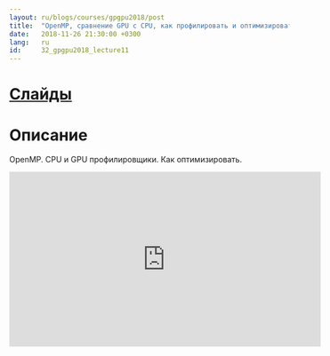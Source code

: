 ```yaml
---
layout: ru/blogs/courses/gpgpu2018/post
title:  "OpenMP, сравнение GPU с CPU, как профилировать и оптимизировать"
date:   2018-11-26 21:30:00 +0300
lang:   ru
id:     32_gpgpu2018_lecture11
---
```


[Слайды](/static/courses/gpgpu2018/video_cards_computation_lecture_261118.pdf)
=======

Описание
=======

OpenMP. CPU и GPU профилировщики. Как оптимизировать.

<iframe width="560" height="315" src="https://www.youtube.com/embed/?listType=playlist&list=PLlb7e2G7aSpTgwAm0GBkvn5XA0NokovJJ&index=10" frameborder="0" allow="autoplay; encrypted-media" allowfullscreen></iframe>
